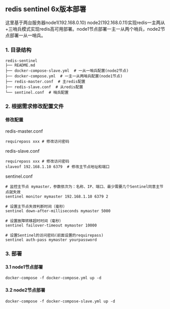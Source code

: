 ## redis sentinel 6x版本部署
这里基于两台服务器node1(192.168.0.10) node2(192.168.0.11)实现redis一主两从+三哨兵模式实现redis高可用部署。node1节点部署一主一从两个哨兵，node2节点部署一从一哨兵。
### 1. 目录结构
```
redis-sentinel
├── README.md
├── docker-compose-slave.yml  # 一从一哨兵配置(node2节点)
├── docker-compose.yml  # 一主一从两哨兵配置(node1节点)
├── redis-master.conf  # 主redis配置
├── redis-slave.conf  # 从redis配置
└── sentinel.conf  # 哨兵配置
```

### 2. 根据需求修改配置文件
#### 修改配置
redis-master.conf
~~~
requirepass xxx # 修改访问密码
~~~

redis-slave.conf
~~~
requirepass xxx # 修改访问密码
slaveof 192.168.1.10 6379  # 修改主节点地址和端口
~~~

sentinel.conf
~~~
# 监控主节点 mymaster，参数依次为：名称、IP、端口、最少需要几个Sentinel同意主节点就失效
sentinel monitor mymaster 192.168.1.10 6379 2

# 设置主节点失效判断时间（毫秒）
sentinel down-after-milliseconds mymaster 5000

# 设置故障转移超时时间（毫秒）
sentinel failover-timeout mymaster 10000

# 设置Sentinel的访问密码(前面设置的requirepass)
sentinel auth-pass mymaster yourpassword
~~~
### 3. 部署
#### 3.1 node1节点部署
```shell
docker-compose -f docker-compose.yml up -d
```

#### 3.2 node2节点部署
```shell
docker-compose -f docker-compose-slave.yml up -d
```